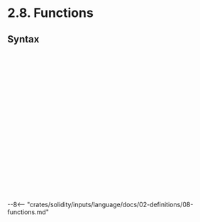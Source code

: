 <!-- This file is generated automatically by infrastructure scripts. Please don't edit by hand. -->

# 2.8. Functions

## Syntax

```{ .ebnf #FunctionDefinition }

```

<pre ebnf-snippet="FunctionDefinition" style="display: none;"><a href="#FunctionDefinition"><span class="k">FunctionDefinition</span></a><span class="o"> = </span><span class="cm">(* function_keyword: *)</span><span class="o"> </span><a href="../../01-file-structure/08-keywords#FunctionKeyword"><span class="k">FUNCTION_KEYWORD</span></a><br /><span class="o">                     </span><span class="cm">(* name: *)</span><span class="o"> </span><a href="#FunctionName"><span class="k">FunctionName</span></a><br /><span class="o">                     </span><span class="cm">(* parameters: *)</span><span class="o"> </span><a href="#ParametersDeclaration"><span class="k">ParametersDeclaration</span></a><br /><span class="o">                     </span><span class="cm">(* attributes: *)</span><span class="o"> </span><a href="#FunctionAttributes"><span class="k">FunctionAttributes</span></a><br /><span class="o">                     </span><span class="cm">(* returns: *)</span><span class="o"> </span><a href="#ReturnsDeclaration"><span class="k">ReturnsDeclaration</span></a><span class="o">?</span><br /><span class="o">                     </span><span class="cm">(* body: *)</span><span class="o"> </span><a href="#FunctionBody"><span class="k">FunctionBody</span></a><span class="o">;</span></pre>

```{ .ebnf #FunctionName }

```

<pre ebnf-snippet="FunctionName" style="display: none;"><a href="#FunctionName"><span class="k">FunctionName</span></a><span class="o"> = </span><span class="cm">(* variant: *)</span><span class="o"> </span><a href="../../05-expressions/06-identifiers#Identifier"><span class="k">IDENTIFIER</span></a><br /><span class="o">             | </span><span class="cm">(* variant: *)</span><span class="o"> </span><a href="../../01-file-structure/08-keywords#FallbackKeyword"><span class="k">FALLBACK_KEYWORD</span></a><br /><span class="o">             | </span><span class="cm">(* variant: *)</span><span class="o"> </span><a href="../../01-file-structure/08-keywords#ReceiveKeyword"><span class="k">RECEIVE_KEYWORD</span></a><span class="o">;</span></pre>

```{ .ebnf #ParametersDeclaration }

```

<pre ebnf-snippet="ParametersDeclaration" style="display: none;"><a href="#ParametersDeclaration"><span class="k">ParametersDeclaration</span></a><span class="o"> = </span><span class="cm">(* open_paren: *)</span><span class="o"> </span><a href="../../01-file-structure/09-punctuation#OpenParen"><span class="k">OPEN_PAREN</span></a><br /><span class="o">                        </span><span class="cm">(* parameters: *)</span><span class="o"> </span><a href="#Parameters"><span class="k">Parameters</span></a><br /><span class="o">                        </span><span class="cm">(* close_paren: *)</span><span class="o"> </span><a href="../../01-file-structure/09-punctuation#CloseParen"><span class="k">CLOSE_PAREN</span></a><span class="o">;</span></pre>

```{ .ebnf #Parameters }

```

<pre ebnf-snippet="Parameters" style="display: none;"><a href="#Parameters"><span class="k">Parameters</span></a><span class="o"> = </span><span class="o">(</span><a href="#Parameter"><span class="k">Parameter</span></a><span class="o"> </span><span class="o">(</span><a href="../../01-file-structure/09-punctuation#Comma"><span class="k">COMMA</span></a><span class="o"> </span><a href="#Parameter"><span class="k">Parameter</span></a><span class="o">)</span><span class="o">*</span><span class="o">)</span><span class="o">?</span><span class="o">;</span></pre>

```{ .ebnf #Parameter }

```

<pre ebnf-snippet="Parameter" style="display: none;"><a href="#Parameter"><span class="k">Parameter</span></a><span class="o"> = </span><span class="cm">(* type_name: *)</span><span class="o"> </span><a href="../../03-types/01-advanced-types#TypeName"><span class="k">TypeName</span></a><br /><span class="o">            </span><span class="cm">(* storage_location: *)</span><span class="o"> </span><a href="../../04-statements/02-declaration-statements#StorageLocation"><span class="k">StorageLocation</span></a><span class="o">?</span><br /><span class="o">            </span><span class="cm">(* name: *)</span><span class="o"> </span><a href="../../05-expressions/06-identifiers#Identifier"><span class="k">IDENTIFIER</span></a><span class="o">?</span><span class="o">;</span></pre>

```{ .ebnf #FunctionAttributes }

```

<pre ebnf-snippet="FunctionAttributes" style="display: none;"><a href="#FunctionAttributes"><span class="k">FunctionAttributes</span></a><span class="o"> = </span><span class="cm">(* item: *)</span><span class="o"> </span><a href="#FunctionAttribute"><span class="k">FunctionAttribute</span></a><span class="o">*</span><span class="o">;</span></pre>

```{ .ebnf #FunctionAttribute }

```

<pre ebnf-snippet="FunctionAttribute" style="display: none;"><a href="#FunctionAttribute"><span class="k">FunctionAttribute</span></a><span class="o"> = </span><span class="cm">(* variant: *)</span><span class="o"> </span><a href="../09-modifiers#ModifierInvocation"><span class="k">ModifierInvocation</span></a><br /><span class="o">                  | </span><span class="cm">(* variant: *)</span><span class="o"> </span><a href="#OverrideSpecifier"><span class="k">OverrideSpecifier</span></a><span class="o"> </span><span class="cm">(* Introduced in 0.6.0 *)</span><br /><span class="o">                  | </span><span class="cm">(* variant: *)</span><span class="o"> </span><a href="../../01-file-structure/08-keywords#ConstantKeyword"><span class="k">CONSTANT_KEYWORD</span></a><span class="o"> </span><span class="cm">(* Deprecated in 0.5.0 *)</span><br /><span class="o">                  | </span><span class="cm">(* variant: *)</span><span class="o"> </span><a href="../../01-file-structure/08-keywords#ExternalKeyword"><span class="k">EXTERNAL_KEYWORD</span></a><br /><span class="o">                  | </span><span class="cm">(* variant: *)</span><span class="o"> </span><a href="../../01-file-structure/08-keywords#InternalKeyword"><span class="k">INTERNAL_KEYWORD</span></a><br /><span class="o">                  | </span><span class="cm">(* variant: *)</span><span class="o"> </span><a href="../../01-file-structure/08-keywords#PayableKeyword"><span class="k">PAYABLE_KEYWORD</span></a><br /><span class="o">                  | </span><span class="cm">(* variant: *)</span><span class="o"> </span><a href="../../01-file-structure/08-keywords#PrivateKeyword"><span class="k">PRIVATE_KEYWORD</span></a><br /><span class="o">                  | </span><span class="cm">(* variant: *)</span><span class="o"> </span><a href="../../01-file-structure/08-keywords#PublicKeyword"><span class="k">PUBLIC_KEYWORD</span></a><br /><span class="o">                  | </span><span class="cm">(* variant: *)</span><span class="o"> </span><a href="../../01-file-structure/08-keywords#PureKeyword"><span class="k">PURE_KEYWORD</span></a><span class="o"> </span><span class="cm">(* Introduced in 0.4.16 *)</span><br /><span class="o">                  | </span><span class="cm">(* variant: *)</span><span class="o"> </span><a href="../../01-file-structure/08-keywords#ViewKeyword"><span class="k">VIEW_KEYWORD</span></a><span class="o"> </span><span class="cm">(* Introduced in 0.4.16 *)</span><br /><span class="o">                  | </span><span class="cm">(* variant: *)</span><span class="o"> </span><a href="../../01-file-structure/08-keywords#VirtualKeyword"><span class="k">VIRTUAL_KEYWORD</span></a><span class="o">;</span><span class="o"> </span><span class="cm">(* Introduced in 0.6.0 *)</span></pre>

```{ .ebnf #OverrideSpecifier }

```

<pre ebnf-snippet="OverrideSpecifier" style="display: none;"><span class="cm">(* Introduced in 0.6.0 *)</span><br /><a href="#OverrideSpecifier"><span class="k">OverrideSpecifier</span></a><span class="o"> = </span><span class="cm">(* override_keyword: *)</span><span class="o"> </span><a href="../../01-file-structure/08-keywords#OverrideKeyword"><span class="k">OVERRIDE_KEYWORD</span></a><br /><span class="o">                    </span><span class="cm">(* overridden: *)</span><span class="o"> </span><a href="#OverridePathsDeclaration"><span class="k">OverridePathsDeclaration</span></a><span class="o">?</span><span class="o">;</span></pre>

```{ .ebnf #OverridePathsDeclaration }

```

<pre ebnf-snippet="OverridePathsDeclaration" style="display: none;"><span class="cm">(* Introduced in 0.6.0 *)</span><br /><a href="#OverridePathsDeclaration"><span class="k">OverridePathsDeclaration</span></a><span class="o"> = </span><span class="cm">(* open_paren: *)</span><span class="o"> </span><a href="../../01-file-structure/09-punctuation#OpenParen"><span class="k">OPEN_PAREN</span></a><br /><span class="o">                           </span><span class="cm">(* paths: *)</span><span class="o"> </span><a href="#OverridePaths"><span class="k">OverridePaths</span></a><br /><span class="o">                           </span><span class="cm">(* close_paren: *)</span><span class="o"> </span><a href="../../01-file-structure/09-punctuation#CloseParen"><span class="k">CLOSE_PAREN</span></a><span class="o">;</span></pre>

```{ .ebnf #OverridePaths }

```

<pre ebnf-snippet="OverridePaths" style="display: none;"><span class="cm">(* Introduced in 0.6.0 *)</span><br /><a href="#OverridePaths"><span class="k">OverridePaths</span></a><span class="o"> = </span><a href="../../05-expressions/06-identifiers#IdentifierPath"><span class="k">IdentifierPath</span></a><span class="o"> </span><span class="o">(</span><a href="../../01-file-structure/09-punctuation#Comma"><span class="k">COMMA</span></a><span class="o"> </span><a href="../../05-expressions/06-identifiers#IdentifierPath"><span class="k">IdentifierPath</span></a><span class="o">)</span><span class="o">*</span><span class="o">;</span></pre>

```{ .ebnf #ReturnsDeclaration }

```

<pre ebnf-snippet="ReturnsDeclaration" style="display: none;"><a href="#ReturnsDeclaration"><span class="k">ReturnsDeclaration</span></a><span class="o"> = </span><span class="cm">(* returns_keyword: *)</span><span class="o"> </span><a href="../../01-file-structure/08-keywords#ReturnsKeyword"><span class="k">RETURNS_KEYWORD</span></a><br /><span class="o">                     </span><span class="cm">(* variables: *)</span><span class="o"> </span><a href="#ParametersDeclaration"><span class="k">ParametersDeclaration</span></a><span class="o">;</span></pre>

```{ .ebnf #FunctionBody }

```

<pre ebnf-snippet="FunctionBody" style="display: none;"><a href="#FunctionBody"><span class="k">FunctionBody</span></a><span class="o"> = </span><span class="cm">(* variant: *)</span><span class="o"> </span><a href="../../04-statements/01-blocks#Block"><span class="k">Block</span></a><br /><span class="o">             | </span><span class="cm">(* variant: *)</span><span class="o"> </span><a href="../../01-file-structure/09-punctuation#Semicolon"><span class="k">SEMICOLON</span></a><span class="o">;</span></pre>

```{ .ebnf #ConstructorDefinition }

```

<pre ebnf-snippet="ConstructorDefinition" style="display: none;"><span class="cm">(* Introduced in 0.4.22 *)</span><br /><a href="#ConstructorDefinition"><span class="k">ConstructorDefinition</span></a><span class="o"> = </span><span class="cm">(* constructor_keyword: *)</span><span class="o"> </span><a href="../../01-file-structure/08-keywords#ConstructorKeyword"><span class="k">CONSTRUCTOR_KEYWORD</span></a><br /><span class="o">                        </span><span class="cm">(* parameters: *)</span><span class="o"> </span><a href="#ParametersDeclaration"><span class="k">ParametersDeclaration</span></a><br /><span class="o">                        </span><span class="cm">(* attributes: *)</span><span class="o"> </span><a href="#ConstructorAttributes"><span class="k">ConstructorAttributes</span></a><br /><span class="o">                        </span><span class="cm">(* body: *)</span><span class="o"> </span><a href="../../04-statements/01-blocks#Block"><span class="k">Block</span></a><span class="o">;</span></pre>

```{ .ebnf #ConstructorAttributes }

```

<pre ebnf-snippet="ConstructorAttributes" style="display: none;"><span class="cm">(* Introduced in 0.4.22 *)</span><br /><a href="#ConstructorAttributes"><span class="k">ConstructorAttributes</span></a><span class="o"> = </span><span class="cm">(* item: *)</span><span class="o"> </span><a href="#ConstructorAttribute"><span class="k">ConstructorAttribute</span></a><span class="o">*</span><span class="o">;</span></pre>

```{ .ebnf #ConstructorAttribute }

```

<pre ebnf-snippet="ConstructorAttribute" style="display: none;"><span class="cm">(* Introduced in 0.4.22 *)</span><br /><a href="#ConstructorAttribute"><span class="k">ConstructorAttribute</span></a><span class="o"> = </span><span class="cm">(* variant: *)</span><span class="o"> </span><a href="../09-modifiers#ModifierInvocation"><span class="k">ModifierInvocation</span></a><br /><span class="o">                     | </span><span class="cm">(* variant: *)</span><span class="o"> </span><a href="../../01-file-structure/08-keywords#InternalKeyword"><span class="k">INTERNAL_KEYWORD</span></a><br /><span class="o">                     | </span><span class="cm">(* variant: *)</span><span class="o"> </span><a href="../../01-file-structure/08-keywords#OverrideKeyword"><span class="k">OVERRIDE_KEYWORD</span></a><span class="o"> </span><span class="cm">(* Introduced in 0.6.0 and deprecated in 0.6.7. *)</span><br /><span class="o">                     | </span><span class="cm">(* variant: *)</span><span class="o"> </span><a href="../../01-file-structure/08-keywords#PayableKeyword"><span class="k">PAYABLE_KEYWORD</span></a><br /><span class="o">                     | </span><span class="cm">(* variant: *)</span><span class="o"> </span><a href="../../01-file-structure/08-keywords#PublicKeyword"><span class="k">PUBLIC_KEYWORD</span></a><br /><span class="o">                     | </span><span class="cm">(* variant: *)</span><span class="o"> </span><a href="../../01-file-structure/08-keywords#VirtualKeyword"><span class="k">VIRTUAL_KEYWORD</span></a><span class="o">;</span><span class="o"> </span><span class="cm">(* Introduced in 0.6.0 and deprecated in 0.6.7. *)</span></pre>

```{ .ebnf #UnnamedFunctionDefinition }

```

<pre ebnf-snippet="UnnamedFunctionDefinition" style="display: none;"><span class="cm">(* Deprecated in 0.6.0 *)</span><br /><a href="#UnnamedFunctionDefinition"><span class="k">UnnamedFunctionDefinition</span></a><span class="o"> = </span><span class="cm">(* function_keyword: *)</span><span class="o"> </span><a href="../../01-file-structure/08-keywords#FunctionKeyword"><span class="k">FUNCTION_KEYWORD</span></a><br /><span class="o">                            </span><span class="cm">(* parameters: *)</span><span class="o"> </span><a href="#ParametersDeclaration"><span class="k">ParametersDeclaration</span></a><br /><span class="o">                            </span><span class="cm">(* attributes: *)</span><span class="o"> </span><a href="#UnnamedFunctionAttributes"><span class="k">UnnamedFunctionAttributes</span></a><br /><span class="o">                            </span><span class="cm">(* body: *)</span><span class="o"> </span><a href="#FunctionBody"><span class="k">FunctionBody</span></a><span class="o">;</span></pre>

```{ .ebnf #UnnamedFunctionAttributes }

```

<pre ebnf-snippet="UnnamedFunctionAttributes" style="display: none;"><span class="cm">(* Deprecated in 0.6.0 *)</span><br /><a href="#UnnamedFunctionAttributes"><span class="k">UnnamedFunctionAttributes</span></a><span class="o"> = </span><span class="cm">(* item: *)</span><span class="o"> </span><a href="#UnnamedFunctionAttribute"><span class="k">UnnamedFunctionAttribute</span></a><span class="o">*</span><span class="o">;</span></pre>

```{ .ebnf #UnnamedFunctionAttribute }

```

<pre ebnf-snippet="UnnamedFunctionAttribute" style="display: none;"><span class="cm">(* Deprecated in 0.6.0 *)</span><br /><a href="#UnnamedFunctionAttribute"><span class="k">UnnamedFunctionAttribute</span></a><span class="o"> = </span><span class="cm">(* variant: *)</span><span class="o"> </span><a href="../09-modifiers#ModifierInvocation"><span class="k">ModifierInvocation</span></a><br /><span class="o">                         | </span><span class="cm">(* variant: *)</span><span class="o"> </span><a href="../../01-file-structure/08-keywords#ConstantKeyword"><span class="k">CONSTANT_KEYWORD</span></a><span class="o"> </span><span class="cm">(* Deprecated in 0.5.0 *)</span><br /><span class="o">                         | </span><span class="cm">(* variant: *)</span><span class="o"> </span><a href="../../01-file-structure/08-keywords#ExternalKeyword"><span class="k">EXTERNAL_KEYWORD</span></a><br /><span class="o">                         | </span><span class="cm">(* variant: *)</span><span class="o"> </span><a href="../../01-file-structure/08-keywords#InternalKeyword"><span class="k">INTERNAL_KEYWORD</span></a><span class="o"> </span><span class="cm">(* Deprecated in 0.5.0 *)</span><br /><span class="o">                         | </span><span class="cm">(* variant: *)</span><span class="o"> </span><a href="../../01-file-structure/08-keywords#PayableKeyword"><span class="k">PAYABLE_KEYWORD</span></a><br /><span class="o">                         | </span><span class="cm">(* variant: *)</span><span class="o"> </span><a href="../../01-file-structure/08-keywords#PrivateKeyword"><span class="k">PRIVATE_KEYWORD</span></a><span class="o"> </span><span class="cm">(* Deprecated in 0.5.0 *)</span><br /><span class="o">                         | </span><span class="cm">(* variant: *)</span><span class="o"> </span><a href="../../01-file-structure/08-keywords#PublicKeyword"><span class="k">PUBLIC_KEYWORD</span></a><span class="o"> </span><span class="cm">(* Deprecated in 0.5.0 *)</span><br /><span class="o">                         | </span><span class="cm">(* variant: *)</span><span class="o"> </span><a href="../../01-file-structure/08-keywords#PureKeyword"><span class="k">PURE_KEYWORD</span></a><span class="o"> </span><span class="cm">(* Introduced in 0.4.16 and deprecated in 0.6.0. *)</span><br /><span class="o">                         | </span><span class="cm">(* variant: *)</span><span class="o"> </span><a href="../../01-file-structure/08-keywords#ViewKeyword"><span class="k">VIEW_KEYWORD</span></a><span class="o">;</span><span class="o"> </span><span class="cm">(* Introduced in 0.4.16 and deprecated in 0.6.0. *)</span></pre>

```{ .ebnf #FallbackFunctionDefinition }

```

<pre ebnf-snippet="FallbackFunctionDefinition" style="display: none;"><span class="cm">(* Introduced in 0.6.0 *)</span><br /><a href="#FallbackFunctionDefinition"><span class="k">FallbackFunctionDefinition</span></a><span class="o"> = </span><span class="cm">(* fallback_keyword: *)</span><span class="o"> </span><a href="../../01-file-structure/08-keywords#FallbackKeyword"><span class="k">FALLBACK_KEYWORD</span></a><br /><span class="o">                             </span><span class="cm">(* parameters: *)</span><span class="o"> </span><a href="#ParametersDeclaration"><span class="k">ParametersDeclaration</span></a><br /><span class="o">                             </span><span class="cm">(* attributes: *)</span><span class="o"> </span><a href="#FallbackFunctionAttributes"><span class="k">FallbackFunctionAttributes</span></a><br /><span class="o">                             </span><span class="cm">(* returns: *)</span><span class="o"> </span><a href="#ReturnsDeclaration"><span class="k">ReturnsDeclaration</span></a><span class="o">?</span><br /><span class="o">                             </span><span class="cm">(* body: *)</span><span class="o"> </span><a href="#FunctionBody"><span class="k">FunctionBody</span></a><span class="o">;</span></pre>

```{ .ebnf #FallbackFunctionAttributes }

```

<pre ebnf-snippet="FallbackFunctionAttributes" style="display: none;"><span class="cm">(* Introduced in 0.6.0 *)</span><br /><a href="#FallbackFunctionAttributes"><span class="k">FallbackFunctionAttributes</span></a><span class="o"> = </span><span class="cm">(* item: *)</span><span class="o"> </span><a href="#FallbackFunctionAttribute"><span class="k">FallbackFunctionAttribute</span></a><span class="o">*</span><span class="o">;</span></pre>

```{ .ebnf #FallbackFunctionAttribute }

```

<pre ebnf-snippet="FallbackFunctionAttribute" style="display: none;"><span class="cm">(* Introduced in 0.6.0 *)</span><br /><a href="#FallbackFunctionAttribute"><span class="k">FallbackFunctionAttribute</span></a><span class="o"> = </span><span class="cm">(* variant: *)</span><span class="o"> </span><a href="../09-modifiers#ModifierInvocation"><span class="k">ModifierInvocation</span></a><br /><span class="o">                          | </span><span class="cm">(* variant: *)</span><span class="o"> </span><a href="#OverrideSpecifier"><span class="k">OverrideSpecifier</span></a><br /><span class="o">                          | </span><span class="cm">(* variant: *)</span><span class="o"> </span><a href="../../01-file-structure/08-keywords#ExternalKeyword"><span class="k">EXTERNAL_KEYWORD</span></a><br /><span class="o">                          | </span><span class="cm">(* variant: *)</span><span class="o"> </span><a href="../../01-file-structure/08-keywords#PayableKeyword"><span class="k">PAYABLE_KEYWORD</span></a><br /><span class="o">                          | </span><span class="cm">(* variant: *)</span><span class="o"> </span><a href="../../01-file-structure/08-keywords#PureKeyword"><span class="k">PURE_KEYWORD</span></a><br /><span class="o">                          | </span><span class="cm">(* variant: *)</span><span class="o"> </span><a href="../../01-file-structure/08-keywords#ViewKeyword"><span class="k">VIEW_KEYWORD</span></a><br /><span class="o">                          | </span><span class="cm">(* variant: *)</span><span class="o"> </span><a href="../../01-file-structure/08-keywords#VirtualKeyword"><span class="k">VIRTUAL_KEYWORD</span></a><span class="o">;</span></pre>

```{ .ebnf #ReceiveFunctionDefinition }

```

<pre ebnf-snippet="ReceiveFunctionDefinition" style="display: none;"><span class="cm">(* Introduced in 0.6.0 *)</span><br /><a href="#ReceiveFunctionDefinition"><span class="k">ReceiveFunctionDefinition</span></a><span class="o"> = </span><span class="cm">(* receive_keyword: *)</span><span class="o"> </span><a href="../../01-file-structure/08-keywords#ReceiveKeyword"><span class="k">RECEIVE_KEYWORD</span></a><br /><span class="o">                            </span><span class="cm">(* parameters: *)</span><span class="o"> </span><a href="#ParametersDeclaration"><span class="k">ParametersDeclaration</span></a><br /><span class="o">                            </span><span class="cm">(* attributes: *)</span><span class="o"> </span><a href="#ReceiveFunctionAttributes"><span class="k">ReceiveFunctionAttributes</span></a><br /><span class="o">                            </span><span class="cm">(* body: *)</span><span class="o"> </span><a href="#FunctionBody"><span class="k">FunctionBody</span></a><span class="o">;</span></pre>

```{ .ebnf #ReceiveFunctionAttributes }

```

<pre ebnf-snippet="ReceiveFunctionAttributes" style="display: none;"><span class="cm">(* Introduced in 0.6.0 *)</span><br /><a href="#ReceiveFunctionAttributes"><span class="k">ReceiveFunctionAttributes</span></a><span class="o"> = </span><span class="cm">(* item: *)</span><span class="o"> </span><a href="#ReceiveFunctionAttribute"><span class="k">ReceiveFunctionAttribute</span></a><span class="o">*</span><span class="o">;</span></pre>

```{ .ebnf #ReceiveFunctionAttribute }

```

<pre ebnf-snippet="ReceiveFunctionAttribute" style="display: none;"><span class="cm">(* Introduced in 0.6.0 *)</span><br /><a href="#ReceiveFunctionAttribute"><span class="k">ReceiveFunctionAttribute</span></a><span class="o"> = </span><span class="cm">(* variant: *)</span><span class="o"> </span><a href="../09-modifiers#ModifierInvocation"><span class="k">ModifierInvocation</span></a><br /><span class="o">                         | </span><span class="cm">(* variant: *)</span><span class="o"> </span><a href="#OverrideSpecifier"><span class="k">OverrideSpecifier</span></a><br /><span class="o">                         | </span><span class="cm">(* variant: *)</span><span class="o"> </span><a href="../../01-file-structure/08-keywords#ExternalKeyword"><span class="k">EXTERNAL_KEYWORD</span></a><br /><span class="o">                         | </span><span class="cm">(* variant: *)</span><span class="o"> </span><a href="../../01-file-structure/08-keywords#PayableKeyword"><span class="k">PAYABLE_KEYWORD</span></a><br /><span class="o">                         | </span><span class="cm">(* variant: *)</span><span class="o"> </span><a href="../../01-file-structure/08-keywords#VirtualKeyword"><span class="k">VIRTUAL_KEYWORD</span></a><span class="o">;</span></pre>

--8<-- "crates/solidity/inputs/language/docs/02-definitions/08-functions.md"

